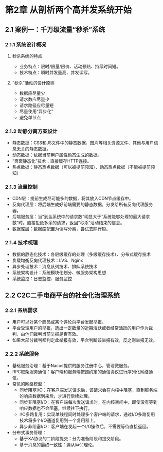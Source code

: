 # 第2章 从剖析两个高并发系统开始

## 2.1 案例一：千万级流量“秒杀”系统

### 2.1.1 系统设计概况

1. 秒杀系统的特点
    - 业务特点：限时/限量/限价、活动预热、持续时间短。
    - 技术特点：瞬时并发量高、并发读写。

2. “秒杀”活动的设计原则
    - 数据应尽量少
    - 请求数应尽量少
    - 请求路径应尽量短
    - 尽量使用“异步化”
    - 避免单节点

### 2.1.2 动静分离方案设计

- 静态数据：CSS和JS文件中的静态数据、图片等相关资源文件、其他与用户信息无关的静态数据。
- 动态数据：依据当前用户属性动态生成的数据。
- “页面静态化”技术：直接缓存HTTP连接。
- 热点数据：静态热点数据（可以被提前预知）、动态热点数据（不能被提前预知）

### 2.1.3 流量控制

- CDN层：提前生成尽可能多的数据，将其放入CDN节点缓存中。
- 反向代理层：将后端生成好前端需要的静态数据，分发给所有反向代理服务器。
- 后端服务层：当“到达系统中的请求数”明显大于“系统能够处理的最大请求数”时，直接拒绝多余的请求，返回“秒杀”活动结束的信息。
- 数据库层：数据库配置为读写分离，尝试去除行锁。

### 2.1.4 技术梳理

- 数据的静态化技术：各层级缓存的处理（多级缓存技术）、分布式缓存技术
- 负载均衡反向代理技术：LVS、Nginx
- 异步处理技术：消息队列技术、排队系统技术
- 系统架构设计：系统模块化划分、微服务架构思想
- 系统监控：日志监控、服务监控

## 2.2 C2C二手电商平台的社会化治理系统

### 2.2.1 系统需求

- 用户可以对某个商品或某个评论向平台发起举报。
- 平台受理用户的举报，选出一定数量的近期活跃或者经常活跃的用户作为裁判，由他们裁判当前举报是否有效。
- 如果大部分裁判都判定此举报有效，平台判断该举报有效，反之则举报无效。

### 2.2.2 系统服务

- 基础服务治理：基于Nacos提供的服务注册中心，管理微服务。
- RPC框架服务通信：客户端和服务端按照约定的通信协议进行序列化网络通信。
- 常见的网络模型：
    - 同步阻塞I/O：在客户端发送请求后，该请求会在内核中阻塞，直到服务端的响应数据到来后，才进行后续处理。
    - 同步非阻塞I/O：在客户端每次发送请求时，在内核空间中，即使没有等到响应数据也不会阻塞，继续往下执行。
    - I/O多路复用：实现单线程同时处理多个客户端的请求，通过I/O多路复用技术将多个I/O通道复用到一个复用器上。
    - 异步非阻塞I/O：客户端在发起一个I/O操作后，不需要等待直接返回。
- 分布式事务管理：
    - 基于XA协议的二阶段提交：分为准备阶段和提交阶段。
    - 基于消息的最终一致性：遵从`BASE`理论。